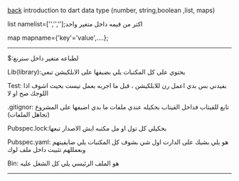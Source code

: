 [back](../README.md)
introduction to dart
data type (number, string,boolean ,list, maps)

 list namelist=['','',''];اكتر من قيمه داخل متغير واحد
 
 map mapname={'key'='value',....};
 _____________________________
 $:لطباعه متغير داخل سترنغ

Lib(library):يحتوي على كل المكتبات يلي بضيفها على الابلكيشن تبعي

Test: بفيدني بس بدي اعمل رن للابلكيشن ، قبل ما اجربه بعمل تيست بحيث اشوف اذا اللوجك صح او لا

.gitignor: تابع للقيتاب فداخل القيتاب بحكيله عندي ملفات ما بدي اضيفها على المشروع (تجاهل الملفات)

Pubspec.lock:بحكيلي كل تول او مل مكتبه ايش الاصدار تبعها

Pubspec.yaml: هو يلي بشيك على الدارت اول شي بشوف كل المكتبات يلي ضايفيتهم وبعمللهم تثبيت داخل ملف لوك

Bin: هو الملف الرئيسي يلي كل الشغل عليه

_______________________________________________




